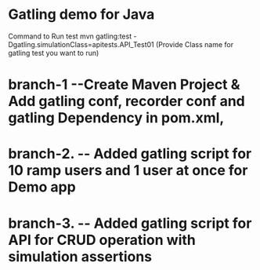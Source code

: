 # Gatling demo for Java

Command to Run test
mvn gatling:test -Dgatling.simulationClass=apitests.API_Test01 (Provide Class name for gatling test you want to run)



# branch-1  --Create Maven Project & Add gatling conf, recorder conf and gatling Dependency in pom.xml, 
# branch-2. -- Added gatling script for 10 ramp users and 1 user at once for Demo app
# branch-3. -- Added gatling script for API for CRUD operation with simulation assertions


